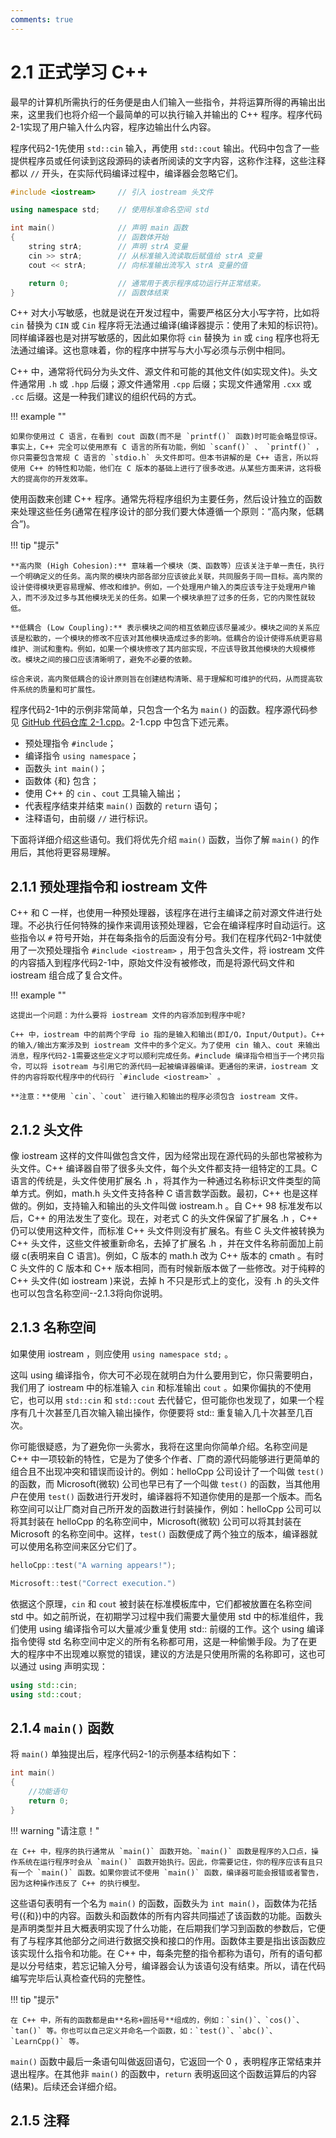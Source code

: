 ```yaml
---
comments: true
---
```


# 2.1 正式学习 C++

最早的计算机所需执行的任务便是由人们输入一些指令，并将运算所得的再输出出来，这里我们也将介绍一个最简单的可以执行输入并输出的 C++ 程序。程序代码2-1实现了用户输入什么内容，程序边输出什么内容。

程序代码2-1先使用 `std::cin` 输入，再使用 `std::cout` 输出。代码中包含了一些提供程序员或任何读到这段源码的读者所阅读的文字内容，这称作注释，这些注释都以 `//` 开头，在实际代码编译过程中，编译器会忽略它们。

``` C++ title="程序代码2-1"
#include <iostream>     // 引入 iostream 头文件

using namespace std;    // 使用标准命名空间 std

int main()              // 声明 main 函数
{                       // 函数体开始
    string strA;        // 声明 strA 变量
    cin >> strA;        // 从标准输入流读取后赋值给 strA 变量
    cout << strA;       // 向标准输出流写入 strA 变量的值

    return 0;           // 通常用于表示程序成功运行并正常结束。
}                       // 函数体结束
```

C++ 对大小写敏感，也就是说在开发过程中，需要严格区分大小写字符，比如将 `cin` 替换为 `CIN` 或 `Cin` 程序将无法通过编译(编译器提示：使用了未知的标识符)。同样编译器也是对拼写敏感的，因此如果你将 `cin` 替换为 `in` 或 `cing` 程序也将无法通过编译。这也意味着，你的程序中拼写与大小写必须与示例中相同。

C++ 中，通常将代码分为头文件、源文件和可能的其他文件(如实现文件)。头文件通常用 `.h` 或 `.hpp` 后缀；源文件通常用 `.cpp` 后缀；实现文件通常用 `.cxx` 或 `.cc` 后缀。这是一种我们建议的组织代码的方式。

!!! example ""

    如果你使用过 C 语言，在看到 cout 函数(而不是 `printf()` 函数)时可能会略显惊讶。事实上，C++ 完全可以使用原有 C 语言的所有功能，例如 `scanf()` 、 `printf()` ，你只需要包含常规 C 语言的 `stdio.h` 头文件即可。但本书讲解的是 C++ 语言，所以将使用 C++ 的特性和功能，他们在 C 版本的基础上进行了很多改进。从某些方面来讲，这将极大的提高你的开发效率。

使用函数来创建 C++ 程序。通常先将程序组织为主要任务，然后设计独立的函数来处理这些任务(通常在程序设计的部分我们要大体遵循一个原则：“高内聚，低耦合”)。

!!! tip "提示"

    **高内聚 (High Cohesion):** 意味着一个模块（类、函数等）应该关注于单一责任，执行一个明确定义的任务。高内聚的模块内部各部分应该彼此关联，共同服务于同一目标。高内聚的设计使得模块更容易理解、修改和维护。例如，一个处理用户输入的类应该专注于处理用户输入，而不涉及过多与其他模块无关的任务。如果一个模块承担了过多的任务，它的内聚性就较低。

    **低耦合 (Low Coupling):** 表示模块之间的相互依赖应该尽量减少。模块之间的关系应该是松散的，一个模块的修改不应该对其他模块造成过多的影响。低耦合的设计使得系统更容易维护、测试和重构。例如，如果一个模块修改了其内部实现，不应该导致其他模块的大规模修改。模块之间的接口应该清晰明了，避免不必要的依赖。

    综合来说，高内聚低耦合的设计原则旨在创建结构清晰、易于理解和可维护的代码，从而提高软件系统的质量和可扩展性。

程序代码2-1中的示例非常简单，只包含一个名为 `main()` 的函数。程序源代码参见 [GitHub 代码仓库 2-1.cpp](https://github.com/Evilrabbit520/Hello-CPP/blob/main/code/ChapterTwo/2-1.cpp)。2-1.cpp 中包含下述元素。

- 预处理指令 `#include`；
- 编译指令 `using namespace`；
- 函数头 `int main()`；
- 函数体 {和} 包含；
- 使用 C++ 的 `cin` 、`cout` 工具输入输出；
- 代表程序结束并结束 `main()` 函数的 `return` 语句；
- 注释语句，由前缀 `//` 进行标识。

下面将详细介绍这些语句。我们将优先介绍 `main()` 函数，当你了解 `main()` 的作用后，其他将更容易理解。

## 2.1.1 预处理指令和 iostream 文件

C++ 和 C 一样，也使用一种预处理器，该程序在进行主编译之前对源文件进行处理。不必执行任何特殊的操作来调用该预处理器，它会在编译程序时自动运行。这些指令以 `#` 符号开始，并在每条指令的后面没有分号。我们在程序代码2-1中就使用了一次预处理指令 `#include <iostream>` ，用于包含头文件，将 iostream 文件的内容插入到程序代码2-1中，原始文件没有被修改，而是将源代码文件和 iostream 组合成了复合文件。

!!! example ""

    这提出一个问题：为什么要将 iostream 文件的内容添加到程序中呢?

    C++ 中，iostream 中的前两个字母 io 指的是输入和输出(即I/O，Input/Output)。C++ 的输入/输出方案涉及到 iostream 文件中的多个定义。为了使用 cin 输入、cout 来输出消息，程序代码2-1需要这些定义才可以顺利完成任务。#include 编译指令相当于一个拷贝指令，可以将 isotream 与引用它的源代码一起被编译器编译。更通俗的来讲，iostream 文件的内容将取代程序中的代码行 `#include <iostream>` 。

    **注意：**使用 `cin`、`cout` 进行输入和输出的程序必须包含 iostream 文件。

## 2.1.2 头文件

像 iostream 这样的文件叫做包含文件，因为经常出现在源代码的头部也常被称为头文件。C++ 编译器自带了很多头文件，每个头文件都支持一组特定的工具。C 语言的传统是，头文件使用扩展名 .h ，将其作为一种通过名称标识文件类型的简单方式。例如，math.h 头文件支持各种 C 语言数学函数。最初，C++ 也是这样做的。例如，支持输入和输出的头文件叫做 iostream.h 。自 C++ 98 标准发布以后，C++ 的用法发生了变化。现在，对老式 C 的头文件保留了扩展名 .h ，C++ 仍可以使用这种文件，而标准 C++ 头文件则没有扩展名。有些 C 头文件被转换为 C++ 头文件，这些文件被重新命名，去掉了扩展名 .h ，并在文件名称前面加上前缀 c(表明来自 C 语言)。例如，C 版本的 math.h 改为 C++ 版本的 cmath 。有时 C 头文件的 C 版本和 C++ 版本相同，而有时候新版本做了一些修改。对于纯粹的 C++ 头文件(如 iostream )来说，去掉 h 不只是形式上的变化，没有 .h 的头文件也可以包含名称空间--2.1.3将向你说明。

## 2.1.3 名称空间

如果使用 iostream ，则应使用 `using namespace std;` 。

这叫 using 编译指令，你大可不必现在就明白为什么要用到它，你只需要明白，我们用了 iostream 中的标准输入 `cin` 和标准输出 `cout` 。如果你偏执的不使用它，也可以用 `std::cin` 和 `std::cout` 去代替它，但可能你也发现了，如果一个程序有几十次甚至几百次输入输出操作，你便要将 std:: 重复输入几十次甚至几百次。

你可能很疑惑，为了避免你一头雾水，我将在这里向你简单介绍。名称空间是 C++ 中一项较新的特性，它是为了使多个作者、厂商的源代码能够进行更简单的组合且不出现冲突和错误而设计的。例如：helloCpp 公司设计了一个叫做 `test()` 的函数，而 Microsoft(微软) 公司也早已有了一个叫做 `test()` 的函数，当其他用户在使用 `test()` 函数进行开发时，编译器将不知道你使用的是那一个版本。而名称空间可以让厂商对自己所开发的函数进行封装操作，例如：helloCpp 公司可以将其封装在 helloCpp 的名称空间中，Microsoft(微软) 公司可以将其封装在 Microsoft 的名称空间中。这样，`test()` 函数便成了两个独立的版本，编译器就可以使用名称空间来区分它们了。

``` C++
helloCpp::test("A warning appears!");

Microsoft::test("Correct execution.")
```

依据这个原理，`cin` 和 `cout` 被封装在标准模板库中，它们都被放置在名称空间 std 中。如之前所说，在初期学习过程中我们需要大量使用 std 中的标准组件，我们使用 using 编译指令可以大量减少重复使用 std:: 前缀的工作。这个 using 编译指令使得 std 名称空间中定义的所有名称都可用，这是一种偷懒手段。为了在更大的程序中不出现难以察觉的错误，建议的方法是只使用所需的名称即可，这也可以通过 using 声明实现：

``` C++
using std::cin;
using std::cout;
```

## 2.1.4 `main()` 函数

将 `main()` 单独提出后，程序代码2-1的示例基本结构如下：

``` C++
int main()
{
    //功能语句
    return 0;
}
```
!!! warning "请注意！"

    在 C++ 中，程序的执行通常从 `main()` 函数开始。`main()` 函数是程序的入口点，操作系统在运行程序时会从 `main()` 函数开始执行。因此，你需要记住，你的程序应该有且只有一个 `main()` 函数。如果你尝试不使用 `main()` 函数，编译器可能会报错或者警告，因为这种操作违反了 C++ 的执行模型。

这些语句表明有一个名为 `main()` 的函数，函数头为 `int main()`，函数体为花括号({和})中的内容。函数头和函数体的所有内容共同描述了该函数的功能。函数头是声明类型并且大概表明实现了什么功能，在后期我们学习到函数的参数后，它便有了与程序其他部分之间进行数据交换和接口的作用。函数体主要是指出该函数应该实现什么指令和功能。在 C++ 中，每条完整的指令都称为语句，所有的语句都是以分号结束，若忘记输入分号，编译器会认为该语句没有结束。所以，请在代码编写完毕后认真检查代码的完整性。

!!! tip "提示"
    
    在 C++ 中，所有的函数都是由**名称+圆括号**组成的，例如：`sin()`、`cos()`、`tan()` 等。你也可以自己定义并命名一个函数，如：`test()`、`abc()`、`LearnCpp()` 等。

`main()` 函数中最后一条语句叫做返回语句，它返回一个 0 ，表明程序正常结束并退出程序。在其他非 `main()` 的函数中，`return` 表明返回这个函数运算后的内容(结果)。后续还会详细介绍。

## 2.1.5 注释

